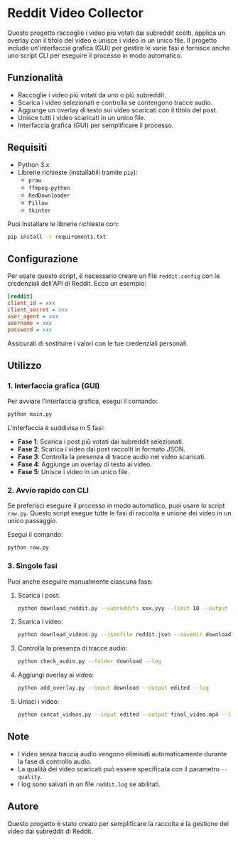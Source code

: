# Reddit Video Collector

Questo progetto raccoglie i video più votati dai subreddit scelti, applica un overlay con il titolo del video e unisce i video in un unico file. Il progetto include un'interfaccia grafica (GUI) per gestire le varie fasi e fornisce anche uno script CLI per eseguire il processo in modo automatico.

## Funzionalità

- Raccoglie i video più votati da uno o più subreddit.
- Scarica i video selezionati e controlla se contengono tracce audio.
- Aggiunge un overlay di testo sui video scaricati con il titolo del post.
- Unisce tutti i video scaricati in un unico file.
- Interfaccia grafica (GUI) per semplificare il processo.

## Requisiti

- Python 3.x
- Librerie richieste (installabili tramite `pip`):
  - `praw`
  - `ffmpeg-python`
  - `RedDownloader`
  - `Pillow`
  - `tkinter`
  
Puoi installare le librerie richieste con:

```bash
pip install -r requirements.txt
```

## Configurazione

Per usare questo script, è necessario creare un file `reddit.config` con le credenziali dell'API di Reddit. Ecco un esempio:

```ini
[reddit]
client_id = xxx
client_secret = xxx
user_agent = xxx
username = xxx
password = xxx
```

Assicurati di sostituire i valori con le tue credenziali personali.

## Utilizzo

### 1. Interfaccia grafica (GUI)

Per avviare l'interfaccia grafica, esegui il comando:

```bash
python main.py
```

L'interfaccia è suddivisa in 5 fasi:

- **Fase 1**: Scarica i post più votati dai subreddit selezionati.
- **Fase 2**: Scarica i video dai post raccolti in formato JSON.
- **Fase 3**: Controlla la presenza di tracce audio nei video scaricati.
- **Fase 4**: Aggiunge un overlay di testo ai video.
- **Fase 5**: Unisce i video in un unico file.

### 2. Avvio rapido con CLI

Se preferisci eseguire il processo in modo automatico, puoi usare lo script `raw.py`. Questo script esegue tutte le fasi di raccolta e unione dei video in un unico passaggio.

Esegui il comando:

```bash
python raw.py
```

### 3. Singole fasi

Puoi anche eseguire manualmente ciascuna fase:

1. Scarica i post:

    ```bash
    python download_reddit.py --subreddits xxx,yyy --limit 10 --output reddit.json --log
    ```

2. Scarica i video:

    ```bash
    python download_videos.py --jsonfile reddit.json --savedir download --quality 720 --log
    ```

3. Controlla la presenza di tracce audio:

    ```bash
    python check_audio.py --folder download --log
    ```

4. Aggiungi overlay ai video:

    ```bash
    python add_overlay.py --input download --output edited --log
    ```

5. Unisci i video:

    ```bash
    python concat_videos.py --input edited --output final_video.mp4 --log
    ```

## Note

- I video senza traccia audio vengono eliminati automaticamente durante la fase di controllo audio.
- La qualità dei video scaricati può essere specificata con il parametro `--quality`.
- I log sono salvati in un file `reddit.log` se abilitati.

## Autore

Questo progetto è stato creato per semplificare la raccolta e la gestione dei video dai subreddit di Reddit.
